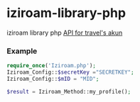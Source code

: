 # iziroam-library-php
iziroam library php [API for travel's akun](https://iziroam.com/api-document/)

### Example
```php
require_once('Iziroam.php');
Iziroam_Config::$secretKey ="SECRETKEY";
Iziroam_Config::$mID = "MID";

$result = Iziroam_Method::my_profile();
```
